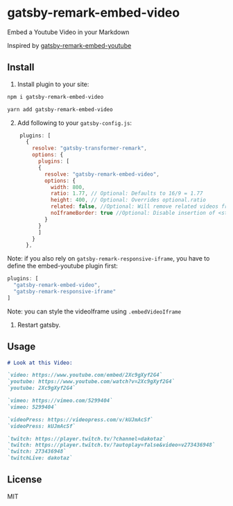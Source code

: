 # gatsby-remark-embed-video
Embed a Youtube Video in your Markdown

Inspired by [gatsby-remark-embed-youtube](https://github.com/ntwcklng/gatsby-remark-embed-youtube)


## Install 
1. Install plugin to your site:

```bash
npm i gatsby-remark-embed-video

yarn add gatsby-remark-embed-video
```

2. Add following to your `gatsby-config.js`:
```js
    plugins: [      
      {
        resolve: "gatsby-transformer-remark",
        options: {
          plugins: [
          {
            resolve: "gatsby-remark-embed-video",
            options: {
              width: 800,
              ratio: 1.77, // Optional: Defaults to 16/9 = 1.77
              height: 400, // Optional: Overrides optional.ratio
              related: false, //Optional: Will remove related videos from the end of an embedded YouTube video.
              noIframeBorder: true //Optional: Disable insertion of <style> border: 0
            }
          }
          ]
        }
      },
```

Note: if you also rely on `gatsby-remark-responsive-iframe`, you have to define the embed-youtube plugin first:
``` js
plugins: [
  "gatsby-remark-embed-video",
  "gatsby-remark-responsive-iframe"
]
```

Note: you can style the videoIframe using `.embedVideoIframe`

1. Restart gatsby.

## Usage

```markdown
# Look at this Video:

`video: https://www.youtube.com/embed/2Xc9gXyf2G4`
`youtube: https://www.youtube.com/watch?v=2Xc9gXyf2G4` 
`youtube: 2Xc9gXyf2G4`

`vimeo: https://vimeo.com/5299404`
`vimeo: 5299404`

`videoPress: https://videopress.com/v/kUJmAcSf`
`videoPress: kUJmAcSf`

`twitch: https://player.twitch.tv/?channel=dakotaz`
`twitch: https://player.twitch.tv/?autoplay=false&video=v273436948`
`twitch: 273436948`
`twitchLive: dakotaz`

```


## License

MIT
